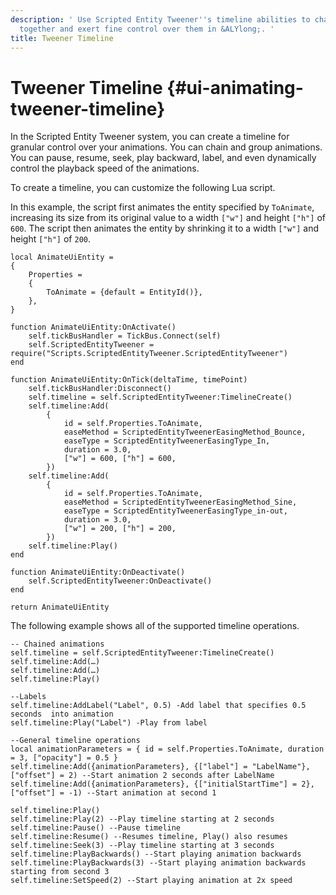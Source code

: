 ```yaml
---
description: ' Use Scripted Entity Tweener''s timeline abilities to chain animations
  together and exert fine control over them in &ALYlong;. '
title: Tweener Timeline
---
```

# Tweener Timeline {#ui-animating-tweener-timeline}

In the Scripted Entity Tweener system, you can create a timeline for granular control over your animations\. You can chain and group animations\. You can pause, resume, seek, play backward, label, and even dynamically control the playback speed of the animations\.

To create a timeline, you can customize the following Lua script\. 

In this example, the script first animates the entity specified by `ToAnimate`, increasing its size from its original value to a width `["w"]` and height `["h"]` of `600`\. The script then animates the entity by shrinking it to a width `["w"]` and height `["h"]` of `200`\. 

```
local AnimateUiEntity = 
{
	Properties =
	{
		ToAnimate = {default = EntityId()},
	},
}

function AnimateUiEntity:OnActivate()
	self.tickBusHandler = TickBus.Connect(self)
	self.ScriptedEntityTweener = require("Scripts.ScriptedEntityTweener.ScriptedEntityTweener")
end

function AnimateUiEntity:OnTick(deltaTime, timePoint)
	self.tickBusHandler:Disconnect()
	self.timeline = self.ScriptedEntityTweener:TimelineCreate()
	self.timeline:Add(
		{
			id = self.Properties.ToAnimate,
			easeMethod = ScriptedEntityTweenerEasingMethod_Bounce,
			easeType = ScriptedEntityTweenerEasingType_In,
			duration = 3.0,
			["w"] = 600, ["h"] = 600,
		})
	self.timeline:Add(
		{
			id = self.Properties.ToAnimate,
			easeMethod = ScriptedEntityTweenerEasingMethod_Sine,
			easeType = ScriptedEntityTweenerEasingType_in-out,
			duration = 3.0,
			["w"] = 200, ["h"] = 200,
		})
	self.timeline:Play()
end

function AnimateUiEntity:OnDeactivate()
	self.ScriptedEntityTweener:OnDeactivate()
end

return AnimateUiEntity
```

The following example shows all of the supported timeline operations\.

```
-- Chained animations	
self.timeline = self.ScriptedEntityTweener:TimelineCreate()
self.timeline:Add(…)
self.timeline:Add(…)
self.timeline:Play()

--Labels
self.timeline:AddLabel("Label", 0.5) -Add label that specifies 0.5 seconds  into animation
self.timeline:Play("Label") -Play from label

--General timeline operations
local animationParameters = { id = self.Properties.ToAnimate, duration = 3, ["opacity"] = 0.5 }
self.timeline:Add({animationParameters}, {["label"] = "LabelName"}, ["offset"] = 2) --Start animation 2 seconds after LabelName
self.timeline:Add({animationParameters}, {["initialStartTime"] = 2}, ["offset"] = -1) --Start animation at second 1

self.timeline:Play()
self.timeline:Play(2) --Play timeline starting at 2 seconds
self.timeline:Pause() --Pause timeline
self.timeline:Resume() --Resumes timeline, Play() also resumes
self.timeline:Seek(3) --Play timeline starting at 3 seconds
self.timeline:PlayBackwards() --Start playing animation backwards
self.timeline:PlayBackwards(3) --Start playing animation backwards starting from second 3
self.timeline:SetSpeed(2) --Start playing animation at 2x speed
```